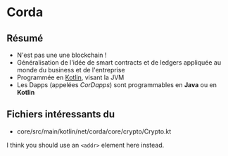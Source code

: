 # Corda

## Résumé

* N'est pas une une blockchain !
* Généralisation de l'idée de smart contracts et de ledgers appliquée au monde du business et de l'entreprise
* Programmée en [Kotlin](https://kotlinlang.org), visant la JVM
* Les Dapps (appelées _CorDapps_) sont programmables en __Java__ ou en __Kotlin__

## Fichiers intéressants du 

* core/src/main/kotlin/net/corda/core/crypto/Crypto.kt

I think you should use an
`<addr>` element here instead.
